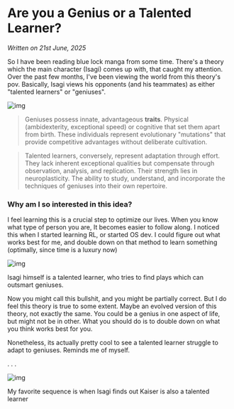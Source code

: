 # Are you a Genius or a Talented Learner?

*Written on 21st June, 2025*

So I have been reading blue lock manga from some time. There's a theory which the main character (Isagi) comes up with, that caught my attention. Over the past few months, I've been viewing the world from this theory's pov. Basically, Isagi views his opponents (and his teammates) as either "talented learners" or "geniuses".

![img](./articleimages/isagi.png)

>Geniuses possess innate, advantageous **traits**. Physical (ambidexterity, exceptional speed) or cognitive that set them apart from birth. These individuals represent evolutionary "mutations" that provide competitive advantages without deliberate cultivation.

>Talented learners, conversely, represent adaptation through effort. They lack inherent exceptional qualities but compensate through observation, analysis, and replication. Their strength lies in neuroplasticity. The ability to study, understand, and incorporate the techniques of geniuses into their own repertoire.

### Why am I so interested in this idea?
I feel learning this is a crucial step to optimize our lives. When you know what type of person you are, It becomes easier to follow along. I noticed this when I started learning RL, or started OS dev. I could figure out what works best for me, and double down on that method to learn something (optimally, since time is a luxury now)

![img](./articleimages/isagi2.png)

Isagi himself is a talented learner, who tries to find plays which can outsmart geniuses.

Now you might call this bullshit, and you might be partially correct. But I do feel this theory is true to some extent. Maybe an evolved version of this theory, not exactly the same. 
You could be a genius in one aspect of life, but might not be in other. What you should do is to double down on what you think works best for you.

Nonetheless, its actually pretty cool to see a talented learner struggle to adapt to geniuses. Reminds me of myself.

.
.
.



![img](./articleimages/kaiser.png)

My favorite sequence is when Isagi finds out Kaiser is also a talented learner
